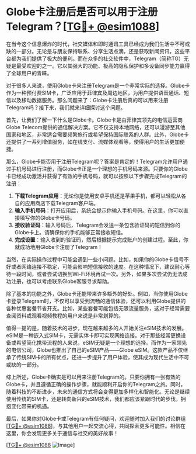 # Globe卡注册后是否可以用于注册Telegram？[[TG💪+ @esim1088](https://t.me/s/esim1088)]

在当今这个信息爆炸的时代，社交媒体和即时通讯工具已经成为我们生活中不可或缺的一部分。无论是与朋友保持联系、分享生活点滴，还是获取新闻资讯，这些平台都为我们提供了极大的便利。而在众多的社交软件中，Telegram（简称TG）无疑是最受欢迎的之一。它以其强大的功能、极高的隐私保护和多设备同步能力赢得了全球用户的青睐。

对于很多人来说，使用Globe卡来注册Telegram是一个非常实际的选择。Globe卡作为一种预付费SIM卡，广泛应用于菲律宾及周边地区，为用户提供语音通话、短信以及移动数据服务。那么问题来了：Globe卡注册后真的可以用来注册Telegram吗？接下来，我们就来详细探讨这个问题。

首先，让我们了解一下什么是Globe卡。Globe卡是由菲律宾领先的电信运营商Globe Telecom提供的通信解决方案。它不仅支持本地网络，还可以漫游至其他国家和地区，非常适合需要频繁旅行或希望保持国际联系的人群。此外，Globe卡还提供了一系列增值服务，如在线支付、流媒体观看等，使得用户的生活更加便捷。

那么，Globe卡能否用于注册Telegram呢？答案是肯定的！Telegram允许用户通过手机号码进行注册，而Globe卡正是一个理想的手机号码来源。只要你的Globe卡已经成功激活并获得了有效的手机号码，就可以按照以下步骤完成Telegram的注册：

1. **下载Telegram应用**：无论你是使用安卓手机还是苹果手机，都可以轻松从各自的应用商店下载Telegram客户端。
2. **输入手机号码**：打开应用后，系统会提示你输入手机号码。在这里，你可以直接填写你的Globe卡号码。
3. **接收验证码**：输入号码后，Telegram会发送一条包含验证码的短信到你的Globe卡上。请确保你的手机能够正常接收短信。
4. **完成设置**：输入收到的验证码，然后根据提示完成账户的创建过程。至此，你就成功地用Globe卡注册了Telegram！

当然，在实际操作过程中可能会遇到一些小问题。比如，如果你的Globe卡信号不好或者网络连接不稳定，可能会影响短信接收的速度。在这种情况下，建议耐心等待一段时间，或者尝试切换到Wi-Fi环境再试一次。另外，如果多次尝试仍无法成功注册，也可以考虑联系Globe客服寻求帮助。

除了基本的功能之外，Globe卡还能带来许多额外的好处。例如，当你使用Globe卡登录Telegram时，不仅可以享受到流畅的通信体验，还可以利用Globe提供的各种优惠套餐节省开支。比如，某些套餐可能包括无限流量服务，这对于经常需要查阅资料或观看视频教程的用户来说是非常划算的。

值得一提的是，随着技术的进步，现在越来越多的人开始关注eSIM技术的发展。eSIM是一种嵌入式SIM卡，无需实体卡即可实现网络连接。对于那些经常更换设备或希望简化携带流程的人来说，eSIM无疑是一个理想的选择。而作为一家领先的电信公司，Globe也推出了自己的eSIM产品——Globe eSIM。这款产品不仅继承了传统SIM卡的所有优点，还进一步提升了用户体验，使其成为现代生活中不可或缺的一部分。

综上所述，Globe卡确实是可以用来注册Telegram的。只要你拥有一张有效的Globe卡，并且遵循正确的操作步骤，就能顺利开启你的Telegram之旅。同时，随着科技的不断进步，未来的通信方式将会变得更加多样化和智能化。无论是继续使用传统的SIM卡，还是转向新兴的eSIM技术，我们都应该紧跟时代的步伐，拥抱变化带来的机遇。

最后，如果你对Globe卡或Telegram有任何疑问，欢迎随时加入我们的讨论群组[[TG💪+ @esim1088](https://t.me/s/esim1088)]，与其他用户一起交流心得，共同探索更多可能性。相信在这里，你会发现更多关于通信与社交的美好故事！

[[TG💪+ @esim1088](https://t.me/s/esim1088) ![Image](https://i.postimg.cc/4NQfJmqS/Snipaste-2025-05-13-00-14-12.png)]
